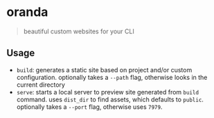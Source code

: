 # oranda

> beautiful custom websites for your CLI

## Usage

- `build`: generates a static site based on project and/or custom configuration.
  optionally takes a `--path` flag, otherwise looks in the current directory
- `serve`: starts a local server to preview site generated from `build` command.
  uses `dist_dir` to find assets, which defaults to `public`. optionally takes
  a `--port` flag, otherwise uses `7979`.
